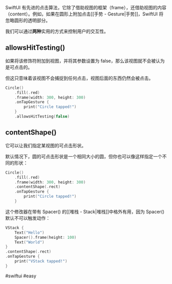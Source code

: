 SwiftUI 有先进的点击算法，它除了借助视图的框架（frame），还借助视图的内容（content）。例如，如果在圆形上附加点击[[手势 - Gesture|手势]]，SwiftUI 将忽略圆形的透明部分。

我们可以通过**两种**实用的方式来控制用户的交互性。

## allowsHitTesting()

如果将该修饰符附加到视图，并将其参数设置为 false，那么该视图就不会被认为是可点击的。

但这只意味着该视图不会捕捉到任何点击，视图后面的东西仍然会被点击。

```swift
Circle()
    .fill(.red)
    .frame(width: 300, height: 300)
    .onTapGesture {
        print("Circle tapped!")
    }
    .allowsHitTesting(false)
```

## contentShape()

它可以让我们指定某视图的可点击形状。

默认情况下，圆的可点击形状是一个相同大小的圆，但你也可以像这样指定一个不同的形状：

```swift
Circle()
    .fill(.red)
    .frame(width: 300, height: 300)
    .contentShape(.rect)
    .onTapGesture {
        print("Circle tapped!")
    }
```

这个修改器在带有 Spacer() 的[[堆栈 - Stack|堆栈]]中格外有用，因为 Spacer() 默认不可以触发动作：

```swift
VStack {
    Text("Hello")
    Spacer().frame(height: 100)
    Text("World")
}
.contentShape(.rect)
.onTapGesture {
    print("VStack tapped!")
}
```

#swiftui #easy 